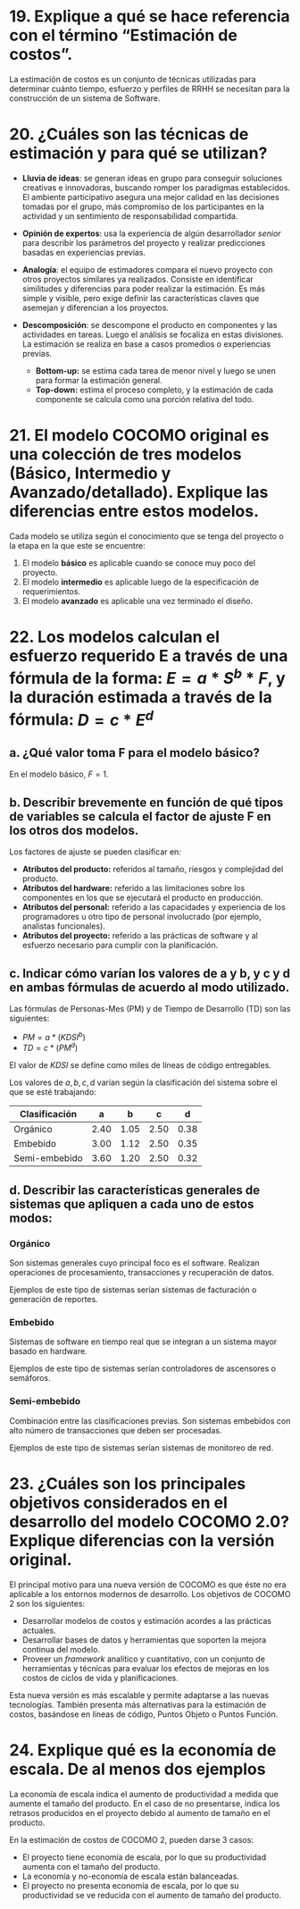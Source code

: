 # 19. Explique a qué se hace referencia con el término “Estimación de costos”.

La estimación de costos es un conjunto de técnicas utilizadas para determinar cuánto tiempo, esfuerzo y perfiles de RRHH se necesitan para la construcción de un sistema de Software.

# 20. ¿Cuáles son las técnicas de estimación y para qué se utilizan?

* **Lluvia de ideas**: se generan ideas en grupo para conseguir soluciones creativas e innovadoras, buscando romper los paradigmas establecidos. El ambiente participativo asegura una mejor calidad en las decisiones tomadas por el grupo, más compromiso de los participantes en la actividad y un sentimiento de responsabilidad compartida.

* **Opinión de expertos**: usa la experiencia de algún desarrollador *senior* para describir los parámetros del proyecto y realizar predicciones basadas en experiencias previas.

* **Analogía**: el equipo de estimadores compara el nuevo proyecto con otros proyectos similares ya realizados. Consiste en identificar similitudes y diferencias para poder realizar la estimación. Es más simple y visible, pero exige definir las características claves que asemejan y diferencian a los proyectos.

* **Descomposición**: se descompone el producto en componentes y las actividades en tareas. Luego el análisis se focaliza en estas divisiones. La estimación se realiza en base a casos promedios o experiencias previas.
    * **Bottom-up:** se estima cada tarea de menor nivel y luego se unen para formar la estimación general.
    * **Top-down:** estima el proceso completo, y la estimación de cada componente se calcula como una porción relativa del todo.

# 21. El modelo COCOMO original es una colección de tres modelos (Básico, Intermedio y Avanzado/detallado). Explique las diferencias entre estos modelos.

Cada modelo se utiliza según el conocimiento que se tenga del proyecto o la etapa en la que este se encuentre:
1. El modelo **básico** es aplicable cuando se conoce muy poco del proyecto.
2. El modelo **intermedio** es aplicable luego de la especificación de requerimientos.
3. El modelo **avanzado** es aplicable una vez terminado el diseño.

# 22. Los modelos calculan el esfuerzo requerido E a través de una fórmula de la forma: $E = a * S^b * F$, y la duración estimada a través de la fórmula: $D = c * E^d$
## a. ¿Qué valor toma F para el modelo básico?

En el modelo básico, $F = 1$.

## b. Describir brevemente en función de qué tipos de variables se calcula el factor de ajuste F en los otros dos modelos.

Los factores de ajuste se pueden clasificar en:
* **Atributos del producto:** referidos al tamaño, riesgos y complejidad del producto.
* **Atributos del hardware:** referido a las limitaciones sobre los componentes en los que se ejecutará el producto en producción.
* **Atributos del personal:** referido a las capacidades y experiencia de los programadores u otro tipo de personal involucrado (por ejemplo, analistas funcionales).
* **Atributos del proyecto:** referido a las prácticas de software y al esfuerzo necesario para cumplir con la planificación.

## c. Indicar cómo varían los valores de a y b, y c y d en ambas fórmulas de acuerdo al modo utilizado.

Las fórmulas de Personas-Mes (PM) y de Tiempo de Desarrollo (TD) son las siguientes:

* $PM = a*(KDSI^b)$
* $TD = c*(PM^d)$

El valor de $KDSI$ se define como miles de líneas de código entregables.

Los valores de $a, b, c, d$ varían según la clasificación del sistema sobre el que se esté trabajando:

| Clasificación |  a   |  b   |  c   |  d   |
| ------------- | ---- | ---- | ---- | ---- |
| Orgánico      | 2.40 | 1.05 | 2.50 | 0.38 |
| Embebido      | 3.00 | 1.12 | 2.50 | 0.35 |
| Semi-embebido | 3.60 | 1.20 | 2.50 | 0.32 |

## d. Describir las características generales de sistemas que apliquen a cada uno de estos modos:

### Orgánico

Son sistemas generales cuyo principal foco es el software. Realizan operaciones de procesamiento, transacciones y recuperación de datos.

Ejemplos de este tipo de sistemas serían sistemas de facturación o generación de reportes.

### Embebido

Sistemas de software en tiempo real que se integran a un sistema mayor basado en hardware.

Ejemplos de este tipo de sistemas serían controladores de ascensores o semáforos.

### Semi-embebido

Combinación entre las clasificaciones previas. Son sistemas embebidos con alto número de transacciones que deben ser procesadas.

Ejemplos de este tipo de sistemas serían sistemas de monitoreo de red.

# 23. ¿Cuáles son los principales objetivos considerados en el desarrollo del modelo COCOMO 2.0? Explique diferencias con la versión original.

El principal motivo para una nueva versión de COCOMO es que éste no era aplicable a los entornos modernos de desarrollo. Los objetivos de COCOMO 2 son los siguientes:
* Desarrollar modelos de costos y estimación acordes a las prácticas actuales.
* Desarrollar bases de datos y herramientas que soporten la mejora continua del modelo.
* Proveer un *framework* analítico y cuantitativo, con un conjunto de herramientas y técnicas para evaluar los efectos de mejoras en los costos de ciclos de vida y planificaciones.

Esta nueva versión es más escalable y permite adaptarse a las nuevas tecnologías. También presenta más alternativas para la estimación de costos, basándose en líneas de código, Puntos Objeto o Puntos Función.

# 24. Explique qué es la economía de escala. De al menos dos ejemplos

La economía de escala indica el aumento de productividad a medida que aumente el tamaño del producto. En el caso de no presentarse, indica los retrasos producidos en el proyecto debido al aumento de tamaño en el producto.

En la estimación de costos de COCOMO 2, pueden darse 3 casos:
* El proyecto tiene economía de escala, por lo que su productividad aumenta con el tamaño del producto.
* La economía y no-economía de escala están balanceadas.
* El proyecto no presenta economía de escala, por lo que su productividad se ve reducida con el aumento de tamaño del producto.